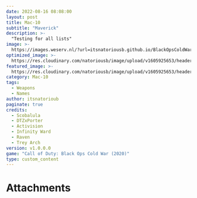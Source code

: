 ```yaml
---
date: 2022-08-16 08:08:00
layout: post
title: Mac-10
subtitle: "Maverick"
description: >-
  "Testing for all lists"
image: >-
  https://images.weserv.nl/?url=itsnatoriousb.github.io/BlackOpsColdWar-Asset-Directory/assets/img/weapons/smg/mac10/maverick.png&w=196&h=264&output=png&q=50
optimized_image: >- 
  https://res.cloudinary.com/natoriousb/image/upload/v1605925653/headers/Multiplayer_Screenshot_12_jct9fr.jpg
featured_image: >-
  https://res.cloudinary.com/natoriousb/image/upload/v1605925653/headers/Multiplayer_Screenshot_12_jct9fr.jpg
category: Mac-10
tags:
  - Weapons
  - Names
author: itsnatorioub
paginate: true
credits:
  - Scobalula
  - DTZxPorter
  - Activision
  - Infinity Ward
  - Raven
  - Trey Arch
version: v1.0.0.0
game: "Call of Duty: Black Ops Cold War (2020)"
type: custom_content
---
```


# Attachments
